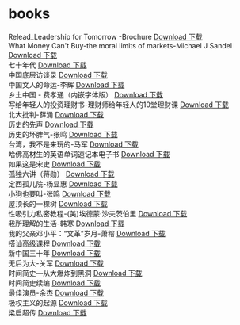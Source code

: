 # books
Relead_Leadership for Tomorrow -Brochure  [Download 下载](http://yimuhe.com/file-4171928.html)<br>
What Money Can't Buy-the moral limits of markets-Michael J Sandel [Download 下载](http://yimuhe.com/file-4171929.html)<br>
七十年代 [Download 下载](http://yimuhe.com/file-4171930.html)<br>
中国底层访谈录 [Download 下载](http://yimuhe.com/file-4171931.html)<br>
中国文人的命运-李辉 [Download 下载](http://yimuhe.com/file-4171932.html)<br>
乡土中国 - 费孝通（内嵌字体版） [Download 下载](http://yimuhe.com/file-4171933.html)<br>
写给年轻人的投资理财书-理财师给年轻人的10堂理财课 [Download 下载](http://yimuhe.com/file-4171934.html)<br>
北大批判-薛涌 [Download 下载](http://yimuhe.com/file-4171935.html)<br>
历史的先声 [Download 下载](http://yimuhe.com/file-4171936.html)<br>
历史的坏脾气-张鸣 [Download 下载](http://yimuhe.com/file-4171937.html)<br>
台湾，我不是来玩的-马军 [Download 下载](http://yimuhe.com/file-4171938.html)<br>
哈佛高材生的英语单词速记本电子书 [Download 下载](http://yimuhe.com/file-4171939.html)<br>
如果这是宋史 [Download 下载](http://yimuhe.com/file-4171940.html)<br>
孤独六讲（蒋勋） [Download 下载](http://yimuhe.com/file-4171941.html)<br>
定西孤儿院-杨显惠 [Download 下载](http://yimuhe.com/file-4171942.html)<br>
小狗也要叫-张鸣 [Download 下载](http://yimuhe.com/file-4171943.html)<br>
屋顶长的一棵树 [Download 下载](http://yimuhe.com/file-4171944.html)<br>
性吸引力私密教程-(美)埃德蒙·沙夫茨伯里 [Download 下载](http://yimuhe.com/file-4171945.html)<br>
我所理解的生活-韩寒 [Download 下载](http://yimuhe.com/file-4171946.html)<br>
我的父亲邓小平：“文革”岁月-萧榕 [Download 下载](http://yimuhe.com/file-4171947.html)<br>
搭讪高级课程 [Download 下载](http://yimuhe.com/file-4171948.html)<br>
新中国三十年 [Download 下载](http://yimuhe.com/file-4171949.html)<br>
无后为大-关军 [Download 下载](http://yimuhe.com/file-4171950.html)<br>
时间简史—从大爆炸到黑洞 [Download 下载]()<br>
时间简史续编 [Download 下载]()<br>
最佳演员-余杰 [Download 下载]()<br>
极权主义的起源 [Download 下载]()<br>
梁启超传 [Download 下载]()<br>

